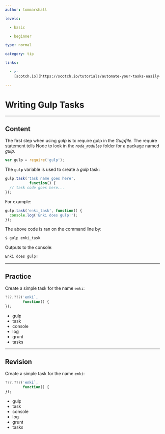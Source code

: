 ```yaml
---
author: tommarshall

levels:

  - basic

  - beginner

type: normal

category: tip

links:

  - >-
    [scotch.io](https://scotch.io/tutorials/automate-your-tasks-easily-with-gulp-js){website}

---
```

# Writing Gulp Tasks

---
## Content

The first step when using *gulp* is to require gulp in the *Gulpfile*. The require statement tells Node to look in the *`node_modules`* folder for a package named *gulp*.
```javaScript
var gulp = require('gulp');
```
The `gulp` variable is used to create a *gulp* task:
```javaScript
gulp.task('task name goes here', 
           function() {
  // task code goes here...
});
```
For example:
```javaScript
gulp.task('enki_task', function() {
  console.log('Enki does gulp!');
});
```
The above code is ran on the command line by:
```bash
$ gulp enki_task
```
Outputs to the console:
```bash
Enki does gulp!
```

---
## Practice

Create a simple task for the name `enki`:
```javascript
???.???('enki`, 
        function() {
});
```

* gulp
* task
* console
* log
* grunt
* tasks

---
## Revision

Create a simple task for the name `enki`:
```javascript
???.???('enki`, 
        function() {
});
```

* gulp
* task
* console
* log
* grunt
* tasks